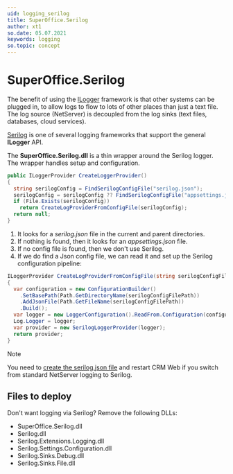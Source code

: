 ```yaml
---
uid: logging_serilog
title: SuperOffice.Serilog
author: xt1
so.date: 05.07.2021
keywords: logging
so.topic: concept
---
```


# SuperOffice.Serilog

The benefit of using the [ILogger][1] framework is that other systems can be plugged in, to allow logs to flow to lots of other places than just a text file. The log source (NetServer) is decoupled from the log sinks (text files, databases, cloud services).

[Serilog][2] is one of several logging frameworks that support the general **ILogger** API.

The **SuperOffice.Serilog.dll** is a thin wrapper around the Serilog logger. The wrapper handles setup and configuration.

```cs
public ILoggerProvider CreateLoggerProvider()
{
  string serilogConfig = FindSerilogConfigFile("serilog.json");
  serilogConfig = serilogConfig ?? FindSerilogConfigFile("appsettings.json");
  if (File.Exists(serilogConfig))
    return CreateLogProviderFromConfigFile(serilogConfig);
  return null;
}
```

1. It looks for a *serilog.json* file in the current and parent directories.
2. If nothing is found, then it looks for an *appsettings.json* file.
3. If no config file is found, then we don't use Serilog.
4. If we do find a Json config file, we can read it and set up the Serilog configuration pipeline:

```cs
ILoggerProvider CreateLogProviderFromConfigFile(string serilogConfigFilePath)
{
  var configuration = new ConfigurationBuilder()
    .SetBasePath(Path.GetDirectoryName(serilogConfigFilePath))
    .AddJsonFile(Path.GetFileName(serilogConfigFilePath))
    .Build();
  var logger = new LoggerConfiguration().ReadFrom.Configuration(configuration).CreateLogger();
  Log.Logger = logger;
  var provider = new SerilogLoggerProvider(logger);
  return provider;
}
```

> [!NOTE]
> You need to [create the serilog.json file][3] and restart CRM Web if you switch from standard NetServer logging to Serilog.

## Files to deploy

Don't want logging via Serilog? Remove the following DLLs:

* SuperOffice.Serilog.dll
* Serilog.dll
* Serilog.Extensions.Logging.dll
* Serilog.Settings.Configuration.dll
* Serilog.Sinks.Debug.dll
* Serilog.Sinks.File.dll

<!-- Referenced links-->
[1]: https://docs.microsoft.com/en-us/dotnet/api/microsoft.extensions.logging.ilogger
[2]: https://serilog.net/
[3]: configure-serilog.md
